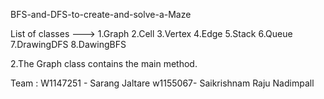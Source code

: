 BFS-and-DFS-to-create-and-solve-a-Maze

List of classes --->
        1.Graph
        2.Cell
        3.Vertex
        4.Edge
        5.Stack
        6.Queue
        7.DrawingDFS
        8.DawingBFS

2.The Graph class contains the main method.

Team : 
W1147251 - Sarang Jaltare
w1155067-  Saikrishnam Raju Nadimpall
